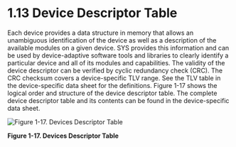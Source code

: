 # 1.13 Device Descriptor Table

Each device provides a data structure in memory that allows an unambiguous identification of the device as well as a
description of the available modules on a given device. SYS provides this information and can be used by
device-adaptive software tools and libraries to clearly identify a particular device and all of its modules and
capabilities. The validity of the device descriptor can be verified by cyclic redundancy check (CRC). The CRC checksum
covers a device-specific TLV range. See the TLV table in the device-specific data sheet for the definitions.
Figure 1-17 shows the logical order and structure of the device descriptor table. The complete device
descriptor table and its contents can be found in the device-specific data sheet.

<a id="figure-1-17"></a>

![Figure 1-17. Devices Descriptor Table](/images/fr4xx_fr2xx_family_user_guide/figure_1-17.jpg)

**Figure 1-17. Devices Descriptor Table**

